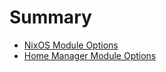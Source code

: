 # Summary

- [NixOS Module Options](./nixos-options.md)
- [Home Manager Module Options](./home-options.md)
